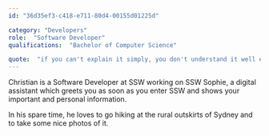 ```yaml
---
id: "36d35ef3-c418-e711-80d4-00155d01225d"

category: "Developers"
role:  "Software Developer"
qualifications:  "Bachelor of Computer Science"

quote:  "if you can't explain it simply, you don't understand it well enough"
---
```


Christian is a Software Developer at SSW working on SSW Sophie, a digital assistant which greets you as soon as you enter SSW and shows your important and personal information. 

In his spare time, he loves to go hiking at the rural outskirts of Sydney and to take some nice photos of it.  
